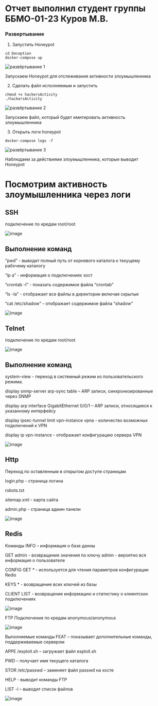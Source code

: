 # Отчет выполнил студент группы ББМО-01-23 Куров М.В.

### Развертывание

1. Запустить Honeypot

```
cd Deception
docker-compose up
```

![развёртывание 1](https://github.com/106maksim/ZIS/assets/71127999/a78c2ab0-8d77-483a-867d-3bb583d43457)

Запускаем Honeypot для отслеживания активности злоумышленника

2. Сделать файл исполняемым и запустить

```
chmod +x hackersActivity
./hackersActivity
```

![развёртывание 2](https://github.com/106maksim/ZIS/assets/71127999/5effb143-0d9c-4ea8-90a4-a266d81dbdf5)

Запускаем файл, который будет имитировать активность злоумышленника

3. Открыть логи honeypot

```
docker-compose logs -f
```

![развёртывание 3](https://github.com/106maksim/ZIS/assets/71127999/3575277f-9338-4c3e-89aa-eacadb4bf844)

Наблюдаем за действиями злоумышленника, которые выводит Honeypot

# Посмотрим активность злоумышленника через логи 
## SSH
подключение по кредам root/root

![image](https://github.com/106maksim/ZIS/assets/71127999/06094b34-d97e-4fa9-884c-12974ba2992c)

## Выполнение команд
“pwd” - выводит полный путь от корневого каталога к текущему рабочему каталогу

“ip a” - информация о подключениях хост

“crontab -l” - показать содержимое файла “crontab”

“ls -la” - отображает все файлы в директории включая скрытые

“cat /etc/shadow“ - отображает содержимое файла “shadow”

![image](https://github.com/106maksim/ZIS/assets/71127999/71a67539-9e2e-4a72-b11e-4634594af694)

## Telnet
подключение по кредам root/root

![image](https://github.com/106maksim/ZIS/assets/71127999/0a6ba81c-d455-4981-bb71-59e4ac9b159d)

## Выполнение команд
system-view - переход в системный режим из пользовательского режима.

display snmp-server arp-sync table – ARP записи, синхронизированные через SNMP

display arp interface GigabitEthernet 0/0/1 – ARP записи, относящиеся к указанному интерфейсу

display ipsec-tunnel limit vpn-instance vpna - количество возможных подключений к VPN

display ip vpn-instance - отображает конфигурацию сервера VPN

![image](https://github.com/106maksim/ZIS/assets/71127999/f697290a-d88e-4e8b-b94e-b33a56dacedc)

## Http
Переход по оставленным в открытом доступе страницам

login.php - страница логина

robots.txt

sitemap.xml - карта сайта

admin.php - страница админ панели

![image](https://github.com/106maksim/ZIS/assets/71127999/b639d8fa-48f8-47cd-a37b-1d3ac4647dc1)

## Redis
Команды
INFO – информация о базе данны

GET admin - возвращение значения по ключу admin - вероятно вся информация о пользователе

CONFIG GET * - используется для чтения параметров конфигурации Redis

KEYS * - возвращение всех ключей из базы

CLIENT LIST - возвращение информацию и статистику о клиентских подключениях

![image](https://github.com/xoz0r/Protected-Inform-Tech/assets/145142526/cb8c7de1-b054-4634-9fd5-47bdaefc84ad)

FTP
Подключение по кредам anonymous/anonymous

![image](https://github.com/xoz0r/Protected-Inform-Tech/assets/145142526/d2a31f93-4295-42e7-8807-4a8b9d1f347a)

Выполняемые команды
FEAT – показывает дополнительные команды, поддерживаемые сервером

APPE /exploit.sh – загружает файл exploit.sh

PWD – получает имя текущего каталога

STOR /etc/passwd – заменяет файл passwd на хосте

HELP - выводит команды FTP

LIST -l – выводит список файлов

![image](https://github.com/xoz0r/Protected-Inform-Tech/assets/145142526/d081427f-f68f-473a-aefd-764079ac03a5)

